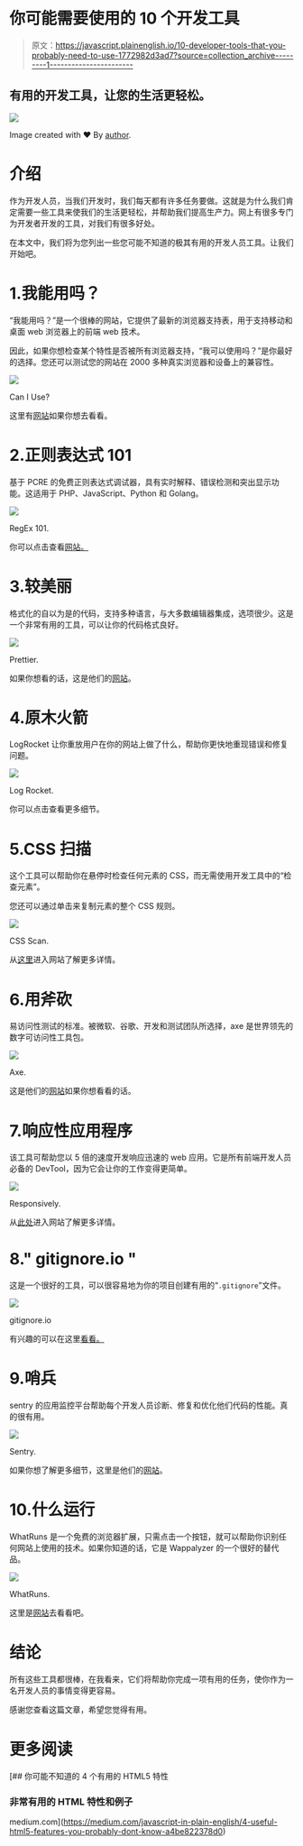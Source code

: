 # 你可能需要使用的 10 个开发工具

> 原文：<https://javascript.plainenglish.io/10-developer-tools-that-you-probably-need-to-use-1772982d3ad7?source=collection_archive---------1----------------------->

## 有用的开发工具，让您的生活更轻松。

![](img/2aba189a5b78483dfb7ca9fcedb1832d.png)

Image created with ❤️️ By [author](https://mehdiouss315.medium.com/).

# 介绍

作为开发人员，当我们开发时，我们每天都有许多任务要做。这就是为什么我们肯定需要一些工具来使我们的生活更轻松，并帮助我们提高生产力。网上有很多专门为开发者开发的工具，对我们有很多好处。

在本文中，我们将为您列出一些您可能不知道的极其有用的开发人员工具。让我们开始吧。

# 1.我能用吗？

“我能用吗？”是一个很棒的网站，它提供了最新的浏览器支持表，用于支持移动和桌面 web 浏览器上的前端 web 技术。

因此，如果你想检查某个特性是否被所有浏览器支持，“我可以使用吗？”是你最好的选择。您还可以测试您的网站在 2000 多种真实浏览器和设备上的兼容性。

![](img/34fac6e484e71baba6748251812c0916.png)

Can I Use?

这里有[网站](https://caniuse.com/)如果你想去看看。

# 2.正则表达式 101

基于 PCRE 的免费正则表达式调试器，具有实时解释、错误检测和突出显示功能。这适用于 PHP、JavaScript、Python 和 Golang。

![](img/5f9dfb338c0f73722919d46e9d435595.png)

RegEx 101.

你可以点击查看[网站。](https://regex101.com/)

# 3.较美丽

格式化的自以为是的代码，支持多种语言，与大多数编辑器集成，选项很少。这是一个非常有用的工具，可以让你的代码格式良好。

![](img/1fdb68115f8d446fe81c255bb3b52233.png)

Prettier.

如果你想看的话，这是他们的[网站](https://prettier.io/)。

# 4.原木火箭

LogRocket 让你重放用户在你的网站上做了什么，帮助你更快地重现错误和修复问题。

![](img/f20babc66a7cf73c1ede69caa25ebac2.png)

Log Rocket.

你可以点击查看更多细节。

# 5.CSS 扫描

这个工具可以帮助你在悬停时检查任何元素的 CSS，而无需使用开发工具中的“检查元素”。

您还可以通过单击来复制元素的整个 CSS 规则。

![](img/cd33dea7150143c69f7b85910b3b4397.png)

CSS Scan.

从[这里](https://getcssscan.com/)进入网站了解更多详情。

# 6.用斧砍

易访问性测试的标准。被微软、谷歌、开发和测试团队所选择，axe 是世界领先的数字可访问性工具包。

![](img/76507811fe23b7052e95758a5b265ae4.png)

Axe.

这是他们的[网站](https://www.deque.com/axe/)如果你想看看的话。

# 7.响应性应用程序

该工具可帮助您以 5 倍的速度开发响应迅速的 web 应用。它是所有前端开发人员必备的 DevTool，因为它会让你的工作变得更简单。

![](img/852c7dcc3af1e6b1b174279001b798ba.png)

Responsively.

从[此处](https://responsively.app/)进入网站了解更多详情。

# 8." gitignore.io "

这是一个很好的工具，可以很容易地为你的项目创建有用的“`.gitignore`”文件。

![](img/b906b734a4001175af0a9435d445124e.png)

gitignore.io

有兴趣的可以在这里[看看。](https://www.toptal.com/developers/gitignore)

# 9.哨兵

sentry 的应用监控平台帮助每个开发人员诊断、修复和优化他们代码的性能。真的很有用。

![](img/b82bcd240152e7b0dfe5bfc46407e925.png)

Sentry.

如果你想了解更多细节，这里是他们的[网站](https://sentry.io/welcome/)。

# 10.什么运行

WhatRuns 是一个免费的浏览器扩展，只需点击一个按钮，就可以帮助你识别任何网站上使用的技术。如果你知道的话，它是 Wappalyzer 的一个很好的替代品。

![](img/e5d1c89549567aa0d943fd029a360ec5.png)

WhatRuns.

这里是[网站](https://www.whatruns.com/)去看看吧。

# 结论

所有这些工具都很棒，在我看来，它们将帮助你完成一项有用的任务，使你作为一名开发人员的事情变得更容易。

感谢您查看这篇文章，希望您觉得有用。

# 更多阅读

[](https://medium.com/javascript-in-plain-english/4-useful-html5-features-you-probably-dont-know-a4be822378d0) [## 你可能不知道的 4 个有用的 HTML5 特性

### 非常有用的 HTML 特性和例子

medium.com](https://medium.com/javascript-in-plain-english/4-useful-html5-features-you-probably-dont-know-a4be822378d0)